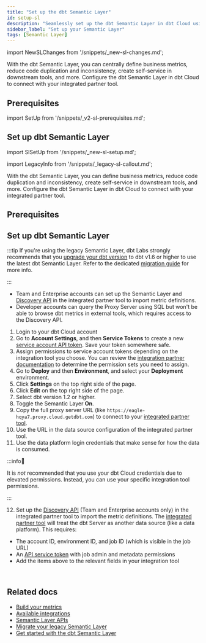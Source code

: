 ```yaml
---
title: "Set up the dbt Semantic Layer"
id: setup-sl
description: "Seamlessly set up the dbt Semantic Layer in dbt Cloud using intuitive navigation."
sidebar_label: "Set up your Semantic Layer"
tags: [Semantic Layer]
---
```


<VersionBlock firstVersion="1.6">

import NewSLChanges from '/snippets/_new-sl-changes.md';

<NewSLChanges />

With the dbt Semantic Layer, you can centrally define business metrics, reduce code duplication and inconsistency, create self-service in downstream tools, and more. Configure the dbt Semantic Layer in dbt Cloud to connect with your integrated partner tool. 

## Prerequisites


import SetUp from '/snippets/_v2-sl-prerequisites.md';

<SetUp/>

## Set up dbt Semantic Layer

import SlSetUp from '/snippets/_new-sl-setup.md';  

<SlSetUp/>

<!--
1. Create a new environment in dbt Cloud by selecting **Deploy** and then **Environments**.
2. Select **dbt Version 1.6** (or the latest) and enter your deployment credentials.
3. To configure the new Semantic Layer, you must have a successful run in your new environment. We recommend running `dbt ls` since `dbt build` won’t succeed until you’ve created and defined semantic models and metrics.
4. To enable the dbt Semantic Layer, go to the **Account Settings** page and then select the specific project you want to enable the Semantic Layer for.
5. In the **Project Details** page, select **Configure Semantic Layer.** This will prompt you to enter data platform connection credentials for the Semantic Layer and select the environment where you want to enable the Semantic Layer. We recommend using a less privileged set of credentials when setting up your connection. The semantic layer requires SELECT and CREATE TABLE permissions.
6. After you’ve entered your credentials, you should see connection information that will allow you to connect to downstream tools. If the tool you are using can connect with JDBC, you can save the **JDBC URL** or each of the individual components provided (e.g., environment id, host). Alternatively, if the tool you connect to uses the Semantic Layer GraphQL API, save the GraphQL API host information.
7. Next, go back to the **Project Details** page and select **Generate Service Token** to create a Semantic Layer service token. Save this token for later.
8. You’re done 🎉! The semantic layer should is now enabled for your project. 
-->

</VersionBlock>

<VersionBlock lastVersion="1.5">

import LegacyInfo from '/snippets/_legacy-sl-callout.md';

<LegacyInfo />

With the dbt Semantic Layer, you can define business metrics, reduce code duplication and inconsistency, create self-service in downstream tools, and more. Configure the dbt Semantic Layer in dbt Cloud to connect with your integrated partner tool. 

## Prerequisites


<Snippet path="sl-prerequisites" />

## Set up dbt Semantic Layer

:::tip
If you're using the legacy Semantic Layer, dbt Labs strongly recommends that you [upgrade your dbt version](/docs/dbt-versions/upgrade-core-in-cloud) to dbt v1.6 or higher to use the latest dbt Semantic Layer. Refer to the dedicated [migration guide](/guides/migration/sl-migration) for more info.

:::

 * Team and Enterprise accounts can set up the Semantic Layer and [Discovery API](/docs/dbt-cloud-apis/discovery-api) in the integrated partner tool to import metric definitions. 
 * Developer accounts can query the Proxy Server using SQL but won't be able to browse dbt metrics in external tools, which requires access to the Discovery API.


1. Login to your dbt Cloud account
2. Go to **Account Settings**, and then **Service Tokens** to create a new [service account API token](/docs/dbt-cloud-apis/service-tokens). Save your token somewhere safe. 
3. Assign permissions to service account tokens depending on the integration tool you choose. You can review the [integration partner documentation](https://www.getdbt.com/product/semantic-layer-integrations) to determine the permission sets you need to assign.
4. Go to **Deploy** and then **Environment**, and select your **Deployment** environment.
5. Click **Settings** on the top right side of the page.
6. Click **Edit** on the top right side of the page.
7. Select dbt version 1.2 or higher.
8. Toggle the Semantic Layer **On**.
9. Copy the full proxy server URL (like `https://eagle-hqya7.proxy.cloud.getdbt.com`) to connect to your [integrated partner tool](https://www.getdbt.com/product/semantic-layer-integrations). 
10. Use the URL in the data source configuration of the integrated partner tool.
11. Use the data platform login credentials that make sense for how the data is consumed.

:::info📌 

It is _not_ recommended that you use your dbt Cloud credentials due to elevated permissions. Instead, you can use your specific integration tool permissions.

:::

12. Set up the [Discovery API](/docs/dbt-cloud-apis/discovery-api) (Team and Enterprise accounts only) in the integrated partner tool to import the metric definitions. The [integrated partner tool](https://www.getdbt.com/product/semantic-layer-integrations) will treat the dbt Server as another data source (like a data platform). This requires:

- The account ID, environment ID, and job ID (which is visible in the job URL)
- An [API service token](/docs/dbt-cloud-apis/service-tokens) with job admin and metadata permissions
- Add the items above to the relevant fields in your integration tool


<Lightbox src="/img/docs/dbt-cloud/semantic-layer/configure_sl.png" title="Set up dbt Semantic Layer in dbt Cloud" /><br />

</VersionBlock>

## Related docs

- [Build your metrics](/docs/build/build-metrics-intro)
- [Available integrations](/docs/use-dbt-semantic-layer/avail-sl-integrations)
- [Semantic Layer APIs](/docs/dbt-cloud-apis/sl-api-overview)
- [Migrate your legacy Semantic Layer](/guides/migration/sl-migration)
- [Get started with the dbt Semantic Layer](/docs/use-dbt-semantic-layer/quickstart-sl)
